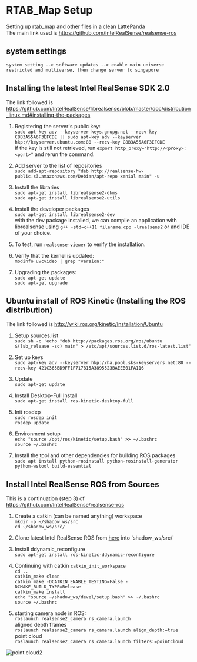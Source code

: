 # RTAB_Map Setup
Setting up rtab_map and other files in a clean LattePanda  
The main link used is https://github.com/IntelRealSense/realsense-ros  

## system settings  
```system setting --> software updates --> enable main universe restricted and multiverse, then change server to singapore```  

## Installing the latest Intel RealSense SDK 2.0  
The link followed is https://github.com/IntelRealSense/librealsense/blob/master/doc/distribution_linux.md#installing-the-packages
  
1) Registering the server's public key:  
```sudo apt-key adv --keyserver keys.gnupg.net --recv-key C8B3A55A6F3EFCDE || sudo apt-key adv --keyserver hkp://keyserver.ubuntu.com:80 --recv-key C8B3A55A6F3EFCDE```  
if the key is still not retrieved, run 
```export http_proxy="http://<proxy>:<port>"```
and rerun the command.

2) Add server to the list of repositories  
```sudo add-apt-repository "deb http://realsense-hw-public.s3.amazonaws.com/Debian/apt-repo xenial main" -u```

3) Install the libraries  
```sudo apt-get install librealsense2-dkms```  
```sudo apt-get install librealsense2-utils```

4) Install the developer packages  
```sudo apt-get install librealsense2-dev```  
with the dev package installed, we can compile an application with librealsense using ```g++ -std=c++11 filename.cpp -lrealsens2``` or and IDE of your choice.

5) To test, run ```realsense-viewer``` to verify the installation.

6) Verify that the kernel is updated:  
```modinfo uvcvideo | grep "version:"```

7) Upgrading the packages:  
```sudo apt-get update```  
```sudo apt-get upgrade```

## Ubuntu install of ROS Kinetic  (Installing the ROS distribution)
The link followed is http://wiki.ros.org/kinetic/Installation/Ubuntu  

1) Setup sources.list  
```sudo sh -c 'echo "deb http://packages.ros.org/ros/ubuntu $(lsb_release -sc) main" > /etc/apt/sources.list.d/ros-latest.list'```

2) Set up keys  
```sudo apt-key adv --keyserver hkp://ha.pool.sks-keyservers.net:80 --recv-key 421C365BD9FF1F717815A3895523BAEEB01FA116```

3) Update  
```sudo apt-get update```

4) Install Desktop-Full Install  
```sudo apt-get install ros-kinetic-desktop-full```  

5) Init rosdep  
```sudo rosdep init```  
```rosdep update```  

6) Environment setup  
```echo "source /opt/ros/kinetic/setup.bash" >> ~/.bashrc```  
```source ~/.bashrc```  

7) Install the tool and other dependencies for building ROS packages  
```sudo apt install python-rosinstall python-rosinstall-generator python-wstool build-essential```  

## Install Intel RealSense ROS from Sources  
This is a continuation (step 3) of https://github.com/IntelRealSense/realsense-ros  

1) Create a catkin (can be named anything) workspace  
```mkdir -p ~/shadow_ws/src```  
```cd ~/shadow_ws/src/```  

2) Clone latest Intel RealSense ROS from [here](https://github.com/IntelRealSense/realsense-ros/releases) into 'shadow_ws/src/'  

3) Install ddynamic_reconfigure  
```sudo apt-get install ros-kinetic-ddynamic-reconfigure```  

4) Continuing with catkin
```catkin_init_workspace```  
```cd ..```  
```catkin_make clean```  
```catkin_make -DCATKIN_ENABLE_TESTING=False -DCMAKE_BUILD_TYPE=Release```  
```catkin_make install```  
```echo "source ~/shadow_ws/devel/setup.bash" >> ~/.bashrc```  
```source ~/.bashrc```  

5) starting camera node in ROS:  
```roslaunch realsense2_camera rs_camera.launch```  
aligned depth frames  
```roslaunch realsense2_camera rs_camera.launch align_depth:=true```  
point cloud  
```roslaunch realsense2_camera rs_camera.launch filters:=pointcloud```  

![point cloud2](https://github.com/frankienaik/rtab_map_setup/blob/master/pointcloud2.png)
